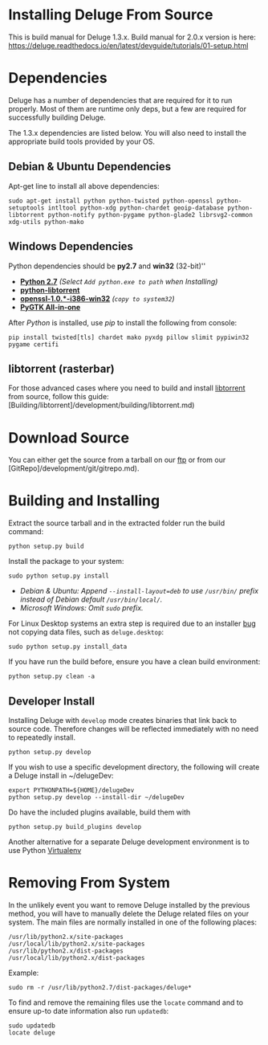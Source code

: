 
<h1 style="text-align: left;">Installing Deluge From Source</h1>


This is build manual for Deluge 1.3.x. Build manual for 2.0.x version is here: https://deluge.readthedocs.io/en/latest/devguide/tutorials/01-setup.html

# Dependencies
Deluge has a number of dependencies that are required for it to run properly.  Most of them are runtime only deps, but a few are required for successfully building Deluge.

The 1.3.x dependencies are listed below. You will also need to install the appropriate build tools provided by your OS.


## Debian & Ubuntu Dependencies
Apt-get line to install all above dependencies:

```
sudo apt-get install python python-twisted python-openssl python-setuptools intltool python-xdg python-chardet geoip-database python-libtorrent python-notify python-pygame python-glade2 librsvg2-common xdg-utils python-mako
```

## Windows Dependencies

Python dependencies should be **py2.7** and **win32** (32-bit)''

* **[Python 2.7](http://www.python.org/download/)** *(Select `Add python.exe to path` when Installing)*
* **[python-libtorrent](http://sourceforge.net/projects/libtorrent/files/py-libtorrent/)**
* **[openssl-1.0.*-i386-win32](https://indy.fulgan.com/SSL/?C=M;O=D)** *(`copy to system32`)*
* **[PyGTK All-in-one](http://www.pygtk.org/downloads.html)**

After *Python* is installed, use *pip* to install the following from console:

```
pip install twisted[tls] chardet mako pyxdg pillow slimit pypiwin32 pygame certifi
```

## libtorrent (rasterbar)

For those advanced cases where you need to build and install [libtorrent](http://libtorrent.org/) from source, follow this guide: [Building/libtorrent]/development/building/libtorrent.md)

# Download Source
You can either get the source from a tarball on our [ftp](http://download.deluge-torrent.org/source/?C=M;O=D) or from our [GitRepo]/development/git/gitrepo.md).

# Building and Installing
Extract the source tarball and in the extracted folder run the build command:

```
python setup.py build
```

Install the package to your system:

```
sudo python setup.py install
```
* *Debian & Ubuntu: Append `--install-layout=deb` to use `/usr/bin/` prefix instead of Debian default `/usr/bin/local/`.*
* *Microsoft Windows: Omit `sudo` prefix.*

For Linux Desktop systems an extra step is required due to an installer [bug](http://dev.deluge-torrent.orghttps://dev.deluge-torrent.org/ticket/1389) not copying data files, such as `deluge.desktop`:

```
sudo python setup.py install_data
```

If you have run the build before, ensure you have a clean build environment:

```
python setup.py clean -a
```

## Developer Install

Installing Deluge with `develop` mode creates binaries that link back to source code. Therefore changes will be reflected immediately with no need to repeatedly install.

```
python setup.py develop
```

If you wish to use a specific development directory, the following will create a Deluge install in ~/delugeDev:

```
export PYTHONPATH=${HOME}/delugeDev
python setup.py develop --install-dir ~/delugeDev
```

Do have the included plugins available, build them with

```
python setup.py build_plugins develop
```

Another alternative for a separate Deluge development environment is to use Python [Virtualenv](http://pypi.python.org/pypi/virtualenv)

# Removing From System
In the unlikely event you want to remove Deluge installed by the previous method, you will have to manually delete the Deluge related files on your system. The main files are normally installed in one of the following places:

```
/usr/lib/python2.x/site-packages
/usr/local/lib/python2.x/site-packages
/usr/lib/python2.x/dist-packages
/usr/local/lib/python2.x/dist-packages
```

Example:

```
sudo rm -r /usr/lib/python2.7/dist-packages/deluge*
```

To find and remove the remaining files use the `locate` command and to ensure up-to date information also run `updatedb`:

```
sudo updatedb
locate deluge
```